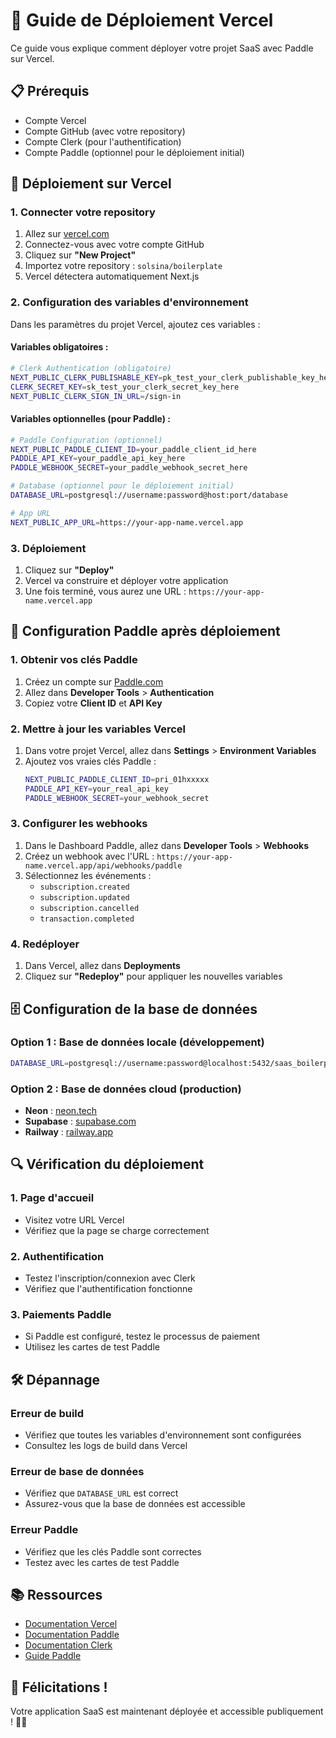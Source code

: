 # 🚀 Guide de Déploiement Vercel

Ce guide vous explique comment déployer votre projet SaaS avec Paddle sur Vercel.

## 📋 Prérequis

- Compte Vercel
- Compte GitHub (avec votre repository)
- Compte Clerk (pour l'authentification)
- Compte Paddle (optionnel pour le déploiement initial)

## 🔧 Déploiement sur Vercel

### 1. **Connecter votre repository**

1. Allez sur [vercel.com](https://vercel.com)
2. Connectez-vous avec votre compte GitHub
3. Cliquez sur **"New Project"**
4. Importez votre repository : `solsina/boilerplate`
5. Vercel détectera automatiquement Next.js

### 2. **Configuration des variables d'environnement**

Dans les paramètres du projet Vercel, ajoutez ces variables :

#### **Variables obligatoires :**
```bash
# Clerk Authentication (obligatoire)
NEXT_PUBLIC_CLERK_PUBLISHABLE_KEY=pk_test_your_clerk_publishable_key_here
CLERK_SECRET_KEY=sk_test_your_clerk_secret_key_here
NEXT_PUBLIC_CLERK_SIGN_IN_URL=/sign-in
```

#### **Variables optionnelles (pour Paddle) :**
```bash
# Paddle Configuration (optionnel)
NEXT_PUBLIC_PADDLE_CLIENT_ID=your_paddle_client_id_here
PADDLE_API_KEY=your_paddle_api_key_here
PADDLE_WEBHOOK_SECRET=your_paddle_webhook_secret_here

# Database (optionnel pour le déploiement initial)
DATABASE_URL=postgresql://username:password@host:port/database

# App URL
NEXT_PUBLIC_APP_URL=https://your-app-name.vercel.app
```

### 3. **Déploiement**

1. Cliquez sur **"Deploy"**
2. Vercel va construire et déployer votre application
3. Une fois terminé, vous aurez une URL : `https://your-app-name.vercel.app`

## 🍋 Configuration Paddle après déploiement

### 1. **Obtenir vos clés Paddle**

1. Créez un compte sur [Paddle.com](https://www.paddle.com/)
2. Allez dans **Developer Tools** > **Authentication**
3. Copiez votre **Client ID** et **API Key**

### 2. **Mettre à jour les variables Vercel**

1. Dans votre projet Vercel, allez dans **Settings** > **Environment Variables**
2. Ajoutez vos vraies clés Paddle :
   ```bash
   NEXT_PUBLIC_PADDLE_CLIENT_ID=pri_01hxxxxx
   PADDLE_API_KEY=your_real_api_key
   PADDLE_WEBHOOK_SECRET=your_webhook_secret
   ```

### 3. **Configurer les webhooks**

1. Dans le Dashboard Paddle, allez dans **Developer Tools** > **Webhooks**
2. Créez un webhook avec l'URL : `https://your-app-name.vercel.app/api/webhooks/paddle`
3. Sélectionnez les événements :
   - `subscription.created`
   - `subscription.updated`
   - `subscription.cancelled`
   - `transaction.completed`

### 4. **Redéployer**

1. Dans Vercel, allez dans **Deployments**
2. Cliquez sur **"Redeploy"** pour appliquer les nouvelles variables

## 🗄️ Configuration de la base de données

### Option 1 : Base de données locale (développement)
```bash
DATABASE_URL=postgresql://username:password@localhost:5432/saas_boilerplate
```

### Option 2 : Base de données cloud (production)
- **Neon** : [neon.tech](https://neon.tech)
- **Supabase** : [supabase.com](https://supabase.com)
- **Railway** : [railway.app](https://railway.app)

## 🔍 Vérification du déploiement

### 1. **Page d'accueil**
- Visitez votre URL Vercel
- Vérifiez que la page se charge correctement

### 2. **Authentification**
- Testez l'inscription/connexion avec Clerk
- Vérifiez que l'authentification fonctionne

### 3. **Paiements Paddle**
- Si Paddle est configuré, testez le processus de paiement
- Utilisez les cartes de test Paddle

## 🛠️ Dépannage

### **Erreur de build**
- Vérifiez que toutes les variables d'environnement sont configurées
- Consultez les logs de build dans Vercel

### **Erreur de base de données**
- Vérifiez que `DATABASE_URL` est correct
- Assurez-vous que la base de données est accessible

### **Erreur Paddle**
- Vérifiez que les clés Paddle sont correctes
- Testez avec les cartes de test Paddle

## 📚 Ressources

- [Documentation Vercel](https://vercel.com/docs)
- [Documentation Paddle](https://developer.paddle.com/)
- [Documentation Clerk](https://clerk.com/docs)
- [Guide Paddle](./PADDLE_SETUP.md)

## 🎊 Félicitations !

Votre application SaaS est maintenant déployée et accessible publiquement ! 🍋✨
